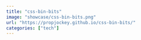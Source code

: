```yaml
---
title: "css-bin-bits"
image: "showcase/css-bin-bits.png"
url: "https://propjockey.github.io/css-bin-bits/"
categories: ["tech"]
---
```

